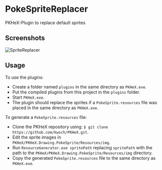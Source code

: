 # PokeSpriteReplacer
PKHeX-Plugin to replace default sprites

## Screenshots
![SpriteReplacer](https://i.imgur.com/Js924T5.png)

## Usage  
To use the plugins:
- Create a folder named `plugins` in the same directory as `PKHeX.exe`.
- Put the compiled plugins from this project in the `plugins` folder. 
- Start `PKHeX.exe`.
- The plugin should replace the sprites if a `PokeSprite.resources` file was placed in the same directory as `PKHeX.exe`.

To generate a `PokeSprite.resources` file:
- Clone the PKHeX repository using: `$ git clone https://github.com/kwsch/PKHeX.git`.
- Edit the sprite images in `PKHeX/PKHeX.Drawing.PokeSprite/Resources/img`.
- Run `ResourceGenerator.exe spritePath` replacing `spritePath` with the path to the `PKHeX/PKHeX.Drawing.PokeSprite/Resources/img` directory.
- Copy the generated `PokeSprite.resources` file to the same directory as `PKHeX.exe`.